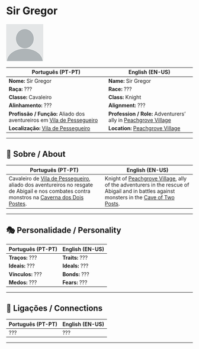 # Sir Gregor

![Sir Gregor](docs/assets/npc/npc_blank.png)

| **Português (PT-PT)** | **English (EN-US)** |
| --------------------- | ------------------- |
| **Nome:** Sir Gregor | **Name:** Sir Gregor |
| **Raça:** ??? | **Race:** ??? |
| **Classe:** Cavaleiro | **Class:** Knight |
| **Alinhamento:** ??? | **Alignment:** ??? |
| **Profissão / Função:** Aliado dos aventureiros em [Vila de Pessegueiro](vila_de_pessegueiro.md) | **Profession / Role:** Adventurers’ ally in [Peachgrove Village](vila_de_pessegueiro.md) |
| **Localização:** [Vila de Pessegueiro](vila_de_pessegueiro.md) | **Location:** [Peachgrove Village](vila_de_pessegueiro.md) |

---

## 📖 Sobre / About

| **Português (PT-PT)**                                                                                                                                                                              | **English (EN-US)**                                                                                                                                                                              |
| -------------------------------------------------------------------------------------------------------------------------------------------------------------------------------------------------- | ------------------------------------------------------------------------------------------------------------------------------------------------------------------------------------------------ |
| Cavaleiro de [Vila de Pessegueiro](vila_de_pessegueiro.md), aliado dos aventureiros no resgate de Abigail e nos combates contra monstros na [Caverna dos Dois Postes](caverna_dos_dois_postes.md). | Knight of [Peachgrove Village](vila_de_pessegueiro.md), ally of the adventurers in the rescue of Abigail and in battles against monsters in the [Cave of Two Posts](caverna_dos_dois_postes.md). |

---

## 🎭 Personalidade / Personality

| **Português (PT-PT)** | **English (EN-US)** |
| --------------------- | ------------------- |
| **Traços:** ??? | **Traits:** ??? |
| **Ideais:** ??? | **Ideals:** ??? |
| **Vínculos:** ??? | **Bonds:** ??? |
| **Medos:** ??? | **Fears:** ??? |

---

## 🔗 Ligações / Connections

| **Português (PT-PT)** | **English (EN-US)** |
| --------------------- | ------------------- |
| ??? | ??? |

---
